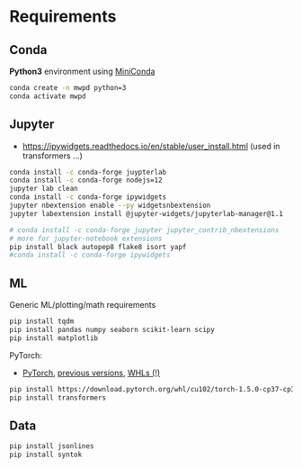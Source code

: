 # Requirements

## Conda

**Python3** environment using [MiniConda](https://docs.conda.io/en/latest/miniconda.html)

```bash
conda create -n mwpd python=3
conda activate mwpd
```

## Jupyter

- https://ipywidgets.readthedocs.io/en/stable/user_install.html (used in transformers ...)

```bash
conda install -c conda-forge juypterlab
conda install -c conda-forge nodejs=12
jupyter lab clean
conda install -c conda-forge ipywidgets
jupyter nbextension enable --py widgetsnbextension
jupyter labextension install @jupyter-widgets/jupyterlab-manager@1.1

# conda install -c conda-forge jupyter jupyter_contrib_nbextensions
# more for jupyter-notebook extensions
pip install black autopep8 flake8 isort yapf
#conda install -c conda-forge ipywidgets
```

## ML

Generic ML/plotting/math requirements

```bash
pip install tqdm
pip install pandas numpy seaborn scikit-learn scipy
pip install matplotlib
```

PyTorch:

- [PyTorch](https://pytorch.org/get-started/locally/#start-locally), [previous versions](https://pytorch.org/get-started/previous-versions/), [WHLs (!)](https://download.pytorch.org/whl/torch_stable.html)

```bash
pip install https://download.pytorch.org/whl/cu102/torch-1.5.0-cp37-cp37m-linux_x86_64.whl
pip install transformers
```

## Data

```bash
pip install jsonlines
pip install syntok
```
